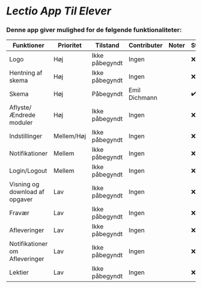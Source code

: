 # *Lectio App Til Elever*

### Denne app giver mulighed for de følgende funktionaliteter:
|Funktioner                           |Prioritet      |Tilstand               |Contributer           |Noter                       |Status|
|-------------------------------------|---------------|-----------------------|----------------------|----------------------------|------|
|Logo                                 |Høj            |Ikke påbegyndt         |Ingen                 ||:x:|
|Hentning af skema                    |Høj            |Ikke påbegyndt         |Ingen                 ||:x:|
|Skema                                |Høj            |Påbegyndt              |Emil Dichmann         ||:heavy_check_mark:|
|Aflyste/Ændrede moduler              |Høj            |Ikke påbegyndt         |Ingen                 ||:x:|
|Indstillinger                        |Mellem/Høj     |Ikke påbegyndt         |Ingen                 ||:x:|
|Notifikationer                       |Mellem         |Ikke påbegyndt         |Ingen                 ||:x:|
|Login/Logout                         |Mellem         |Ikke påbegyndt         |Ingen                 ||:x:|
|Visning og download af opgaver       |Lav            |Ikke påbegyndt         |Ingen                 ||:x:|
|Fravær                               |Lav            |Ikke påbegyndt         |Ingen                 ||:x:|
|Afleveringer                         |Lav            |Ikke påbegyndt         |Ingen                 ||:x:|
|Notifikationer om Afleveringer       |Lav            |Ikke påbegyndt         |Ingen                 ||:x:|
|Lektier                              |Lav            |Ikke påbegyndt         |Ingen                 ||:x:|
